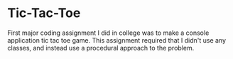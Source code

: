 # Tic-Tac-Toe
First major coding assignment I did in college was to make a console application tic tac toe game. This assignment required that I didn't use any classes, and instead use a procedural approach to the problem. 
